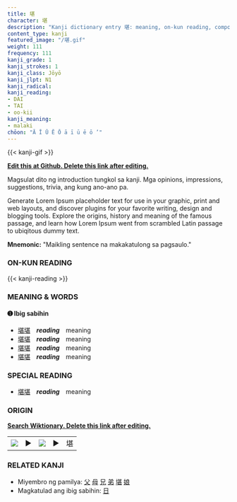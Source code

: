 ```yaml
---
title: 堪
character: 堪
description: "Kanji dictionary entry 堪: meaning, on-kun reading, compounds, origin, related kanji"
content_type: kanji
featured_image: "/堪.gif"
weight: 111
frequency: 111
kanji_grade: 1
kanji_strokes: 1
kanji_class: Jōyō
kanji_jlpt: N1
kanji_radical: 
kanji_reading: 
- DAI
- TAI
- oo-kii
kanji_meaning:
- malaki
chōon: "Ā Ī Ū Ē Ō ā ī ū ē ō ’"
---
```

[//]: # (Don't edit the line below. Kanji animated GIF code is automatically generated.)
{{< kanji-gif >}}

[//]: # (Edit below this line.)

**[Edit this at Github. Delete this link after editing.](https://github.com/tim0g/tim/tree/main/content/kanji/堪/index.md)**

Magsulat dito ng introduction tungkol sa kanji. Mga opinions, impressions, suggestions, trivia, ang kung ano-ano pa.

Generate Lorem Ipsum placeholder text for use in your graphic, print and web layouts, and discover plugins for your favorite writing, design and blogging tools. Explore the origins, history and meaning of the famous passage, and learn how Lorem Ipsum went from scrambled Latin passage to ubiqitous dummy text.
 
**Mnemonic:** "Maikling sentence na makakatulong sa pagsaulo."

### ON-KUN READING

[//]: # (Don't edit the line below. ON-KUN READING code is automatically generated.)
{{< kanji-reading >}}

### MEANING & WORDS

#### ➊ **Ibig sabihin**
  - [堪](../堪)[堪](../堪)　***reading***　meaning
  - [堪](../堪)[堪](../堪)　***reading***　meaning
  - [堪](../堪)[堪](../堪)　***reading***　meaning
  - [堪](../堪)[堪](../堪)　***reading***　meaning

### SPECIAL READING
  - [堪](../堪)[堪](../堪)　***reading***　meaning

### ORIGIN

**[Search Wiktionary. Delete this link after editing.](https://wiktionary.org/wiki/堪)**
<table class="kanji-table"><tr><td>
<img src="60px-堪-bronze.svg.png">
</td><td>▶</td><td>
<img src="60px-堪-oracle.svg.png">
</td><td>▶</td>
<td class="kanji-origin">堪</td>
</tr></table>

### RELATED KANJI
- Miyembro ng pamilya: [父](../父) [母](../母) [兄](../兄) [弟](../弟) [堪](../堪) [娘](../娘)
- Magkatulad ang ibig sabihin: [日](../日)
